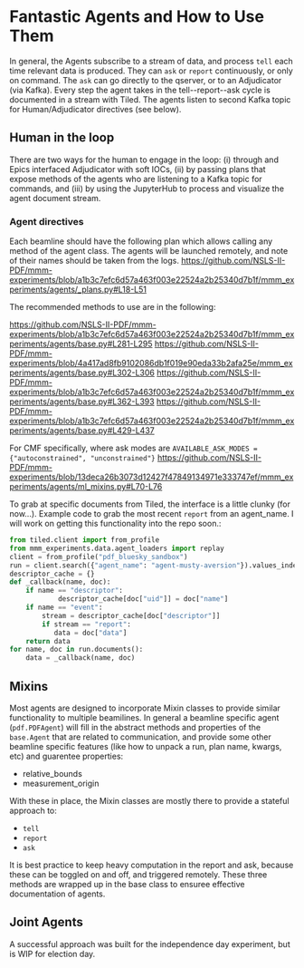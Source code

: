 # Fantastic Agents and How to Use Them
In general, the Agents subscribe to a stream of data, and process `tell` each time relevant data 
is produced. They can `ask` or `report` continuously, or only on command. The `ask` can go directly
to the qserver, or to an Adjudicator (via Kafka).
Every step the agent takes in the tell--report--ask cycle is documented in a stream with Tiled. 
The agents listen to second Kafka topic for Human/Adjudicator directives (see below).  


## Human in the loop
There are two ways for the human to engage in the loop: (i) through and Epics interfaced Adjudicator with soft IOCs,
 (ii) by passing plans that expose methods of the agents who are listening to a Kafka topic for commands, and 
(iii) by using the JupyterHub to process and visualize the agent document stream.

### Agent directives
Each beamline should have the following plan which allows calling any method of the agent class. The agents
will be launched remotely, and note of their names should be taken from the logs.
https://github.com/NSLS-II-PDF/mmm-experiments/blob/a1b3c7efc6d57a463f003e22524a2b25340d7b1f/mmm_experiments/agents/_plans.py#L18-L51

The recommended methods to use are in the following: 

https://github.com/NSLS-II-PDF/mmm-experiments/blob/a1b3c7efc6d57a463f003e22524a2b25340d7b1f/mmm_experiments/agents/base.py#L281-L295
https://github.com/NSLS-II-PDF/mmm-experiments/blob/4a417ad8fb9102086db1f019e90eda33b2afa25e/mmm_experiments/agents/base.py#L302-L306
https://github.com/NSLS-II-PDF/mmm-experiments/blob/a1b3c7efc6d57a463f003e22524a2b25340d7b1f/mmm_experiments/agents/base.py#L362-L393
https://github.com/NSLS-II-PDF/mmm-experiments/blob/a1b3c7efc6d57a463f003e22524a2b25340d7b1f/mmm_experiments/agents/base.py#L429-L437

For CMF specifically, where ask modes are `AVAILABLE_ASK_MODES = {"autoconstrained", "unconstrained"}`
https://github.com/NSLS-II-PDF/mmm-experiments/blob/13deca26b3073d12427f47849134971e333747ef/mmm_experiments/agents/ml_mixins.py#L70-L76


To grab at specific documents from Tiled, the interface is a little clunky (for now...). Example code to grab the most
recent `report` from an agent_name. I will work on getting this functionality into the repo soon.:
```python
from tiled.client import from_profile
from mmm_experiments.data.agent_loaders import replay
client = from_profile("pdf_bluesky_sandbox")
run = client.search({"agent_name": "agent-musty-aversion"}).values_indexer[0]
descriptor_cache = {}
def _callback(name, doc):
    if name == "descriptor":
            descriptor_cache[doc["uid"]] = doc["name"]
    if name == "event":
        stream = descriptor_cache[doc["descriptor"]]
        if stream == "report":
           data = doc["data"]
    return data
for name, doc in run.documents():
    data = _callback(name, doc)
```


## Mixins
Most agents are designed to incorporate Mixin classes to provide similar functionality
to multiple beamilines. In general a beamline specific agent (`pdf.PDFAgent`) will fill in the
abstract methods and properties of the `base.Agent` that are related to communication, and
provide some other beamline specific features (like how to unpack a run, plan name, kwargs, etc) 
and guarentee properties: 
- relative_bounds
- measurement_origin


With these in place, the Mixin classes are mostly there to provide a stateful approach to:
- `tell`
- `report`
- `ask`

It is best practice to keep heavy computation in the report and ask, because these can be toggled
on and off, and triggered remotely. These three methods are wrapped up in the base class to ensuree
effective documentation of agents.  

## Joint Agents
A successful approach was built for the independence day experiment, but is WIP for election day. 


